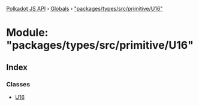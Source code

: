 [Polkadot JS API](../README.md) › [Globals](../globals.md) › ["packages/types/src/primitive/U16"](_packages_types_src_primitive_u16_.md)

# Module: "packages/types/src/primitive/U16"

## Index

### Classes

* [U16](../classes/_packages_types_src_primitive_u16_.u16.md)
